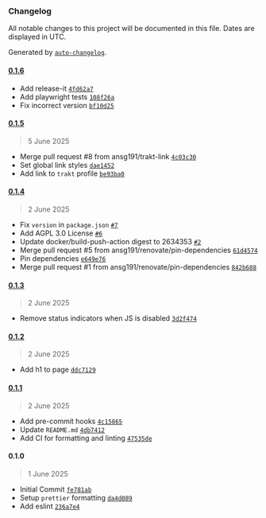 ### Changelog

All notable changes to this project will be documented in this file. Dates are displayed in UTC.

Generated by [`auto-changelog`](https://github.com/CookPete/auto-changelog).

#### [0.1.6](https://github.com/ansg191/anshulg-com/compare/0.1.5...0.1.6)

- Add release-it [`4fd62a7`](https://github.com/ansg191/anshulg-com/commit/4fd62a7e2881f0d85bcd15998799f685acc0dd42)
- Add playwright tests [`108f26a`](https://github.com/ansg191/anshulg-com/commit/108f26a3874e5f8649bf4d128aa07c9b35aa6a10)
- Fix incorrect version [`bf10d25`](https://github.com/ansg191/anshulg-com/commit/bf10d25f61b93fd22bf72f446ad7b25f1f773941)

#### [0.1.5](https://github.com/ansg191/anshulg-com/compare/0.1.4...0.1.5)

> 5 June 2025

- Merge pull request #8 from ansg191/trakt-link [`4c03c30`](https://github.com/ansg191/anshulg-com/commit/4c03c301955ba94625f0be0a56bc398ded4a42e2)
- Set global link styles [`dae1452`](https://github.com/ansg191/anshulg-com/commit/dae1452c754601ebf70135779b6482316fc11147)
- Add link to `trakt` profile [`be93ba0`](https://github.com/ansg191/anshulg-com/commit/be93ba071dc6eba7647a5aa97af341fbba30a7e3)

#### [0.1.4](https://github.com/ansg191/anshulg-com/compare/0.1.3...0.1.4)

> 2 June 2025

- Fix `version` in `package.json` [`#7`](https://github.com/ansg191/anshulg-com/pull/7)
- Add AGPL 3.0 License [`#6`](https://github.com/ansg191/anshulg-com/pull/6)
- Update docker/build-push-action digest to 2634353 [`#2`](https://github.com/ansg191/anshulg-com/pull/2)
- Merge pull request #5 from ansg191/renovate/pin-dependencies [`61d4574`](https://github.com/ansg191/anshulg-com/commit/61d4574f96ffea2156d97aa03d9f0b2601450d9a)
- Pin dependencies [`e649e76`](https://github.com/ansg191/anshulg-com/commit/e649e76da59e4697fbb5bf99794f1413b8c248ed)
- Merge pull request #1 from ansg191/renovate/pin-dependencies [`842b688`](https://github.com/ansg191/anshulg-com/commit/842b688de78ee2f3b959556d3e55b2b6b0590fa1)

#### [0.1.3](https://github.com/ansg191/anshulg-com/compare/0.1.2...0.1.3)

> 2 June 2025

- Remove status indicators when JS is disabled [`3d2f474`](https://github.com/ansg191/anshulg-com/commit/3d2f4746383318f1be68b40ff5a161bd3e3badb9)

#### [0.1.2](https://github.com/ansg191/anshulg-com/compare/0.1.1...0.1.2)

> 2 June 2025

- Add h1 to page [`ddc7129`](https://github.com/ansg191/anshulg-com/commit/ddc71297b53f2470a474dff5efe61fa1ed685184)

#### [0.1.1](https://github.com/ansg191/anshulg-com/compare/0.1.0...0.1.1)

> 2 June 2025

- Add pre-commit hooks [`4c15865`](https://github.com/ansg191/anshulg-com/commit/4c158658aec1a600e6db77d3d37f75537b0fc1db)
- Update `README.md` [`4db7412`](https://github.com/ansg191/anshulg-com/commit/4db74129921aeae1731c6bae2267bd1fb9c824b6)
- Add CI for formatting and linting [`47535de`](https://github.com/ansg191/anshulg-com/commit/47535dea5ae5efaaa1273a1b7a14440f61b65a11)

#### 0.1.0

> 1 June 2025

- Initial Commit [`fe781ab`](https://github.com/ansg191/anshulg-com/commit/fe781ab7d965d07afa60d3e3dd63b9ca5c8b76e9)
- Setup `prettier` formatting [`da4d089`](https://github.com/ansg191/anshulg-com/commit/da4d0895c0732ce5c19328968fa95929d5b5cf76)
- Add eslint [`236a7e4`](https://github.com/ansg191/anshulg-com/commit/236a7e43adbf4781e5f143ce843e5c34c15b4f2c)

